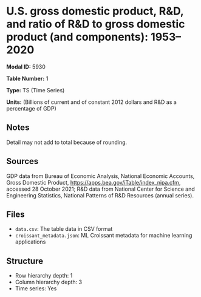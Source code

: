# U.S. gross domestic product, R&D, and ratio of R&D to gross domestic product (and components): 1953–2020

**Modal ID:** 5930

**Table Number:** 1

**Type:** TS (Time Series)

**Units:** (Billions of current and of constant 2012 dollars and R&D as a percentage of GDP)

## Notes

Detail may not add to total because of rounding.

## Sources

GDP data from Bureau of Economic Analysis, National Economic Accounts, Gross Domestic Product, https://apps.bea.gov/iTable/index_nipa.cfm, accessed 28 October 2021; R&D data from National Center for Science and Engineering Statistics, National Patterns of R&D Resources (annual series).

## Files

- `data.csv`: The table data in CSV format
- `croissant_metadata.json`: ML Croissant metadata for machine learning applications

## Structure

- Row hierarchy depth: 1
- Column hierarchy depth: 3
- Time series: Yes
